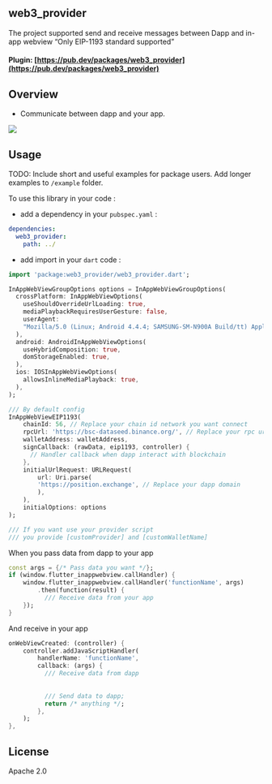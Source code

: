 ## web3_provider
The project supported send and receive messages between Dapp and in-app webview “Only EIP-1193 standard supported”

#### Plugin: [https://pub.dev/packages/web3_provider](https://pub.dev/packages/web3_provider)

## Overview

* Communicate between dapp and your app.

<img src="https://raw.githubusercontent.com/VNAPNIC/web3-provider/master/art/sequence_diagram_communication.png"/>

## Usage

TODO: Include short and useful examples for package users. Add longer examples
to `/example` folder. 

To use this library in your code :
* add a dependency in your `pubspec.yaml` :

```yaml
dependencies:
  web3_provider:
    path: ../
```
* add import in your `dart` code :
```dart
import 'package:web3_provider/web3_provider.dart';

InAppWebViewGroupOptions options = InAppWebViewGroupOptions(
  crossPlatform: InAppWebViewOptions(
    useShouldOverrideUrlLoading: true,
    mediaPlaybackRequiresUserGesture: false,
    userAgent:
    "Mozilla/5.0 (Linux; Android 4.4.4; SAMSUNG-SM-N900A Build/tt) AppleWebKit/537.36 (KHTML, like Gecko) Version/4.0 Chrome/33.0.0.0 Mobile Safari/537.36",
  ),
  android: AndroidInAppWebViewOptions(
    useHybridComposition: true,
    domStorageEnabled: true,
  ),
  ios: IOSInAppWebViewOptions(
    allowsInlineMediaPlayback: true,
  ),
);

/// By default config
InAppWebViewEIP1193(
    chainId: 56, // Replace your chain id network you want connect
    rpcUrl: 'https://bsc-dataseed.binance.org/', // Replace your rpc url network you want connect
    walletAddress: walletAddress,
    signCallback: (rawData, eip1193, controller) {
      // Handler callback when dapp interact with blockchain
    },
    initialUrlRequest: URLRequest(
        url: Uri.parse(
        'https://position.exchange', // Replace your dapp domain
        ),
    ),
    initialOptions: options
);

/// If you want use your provider script
/// you provide [customProvider] and [customWalletName]
```

When you pass data from dapp to your app
```dart
const args = {/* Pass data you want */};
if (window.flutter_inappwebview.callHandler) {
    window.flutter_inappwebview.callHandler('functionName', args)
        .then(function(result) {
          /// Receive data from your app
    });
}
```

And receive in your app
```dart
onWebViewCreated: (controller) {
    controller.addJavaScriptHandler(
        handlerName: 'functionName',
        callback: (args) {
          /// Receive data from dapp
          
          
          /// Send data to dapp;
          return /* anything */;
        },
    );
},
```
## License
Apache 2.0
